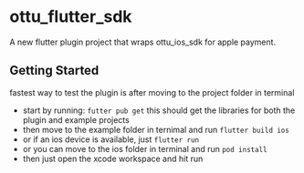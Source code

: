 # ottu_flutter_sdk

A new flutter plugin project that wraps ottu_ios_sdk for apple payment.

## Getting Started

fastest way to test the plugin is after moving to the project folder in terminal
- start by running: `futter pub get`  this should get the libraries for both the plugin and example projects
- then move to the example folder in ternimal and run `flutter build ios`
- or if an ios device is available, just `flutter run`
- or you can move to the ios folder in terminal and run `pod install`
- then just open the xcode workspace and hit run

